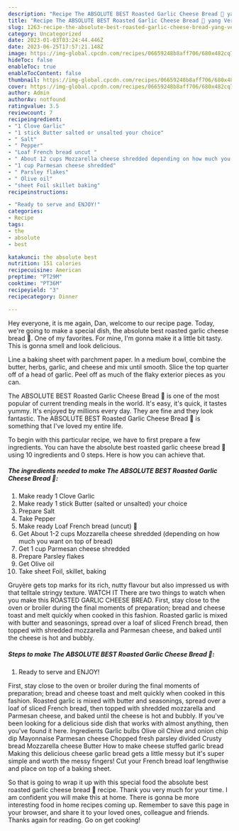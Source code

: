 ```yaml
---
description: "Recipe The ABSOLUTE BEST Roasted Garlic Cheese Bread 🥖 yang Very Delicious"
title: "Recipe The ABSOLUTE BEST Roasted Garlic Cheese Bread 🥖 yang Very Delicious"
slug: 1263-recipe-the-absolute-best-roasted-garlic-cheese-bread-yang-very-delicious
category: Uncategorized
date: 2023-01-03T03:24:44.446Z
date: 2023-06-25T17:57:21.148Z
image: https://img-global.cpcdn.com/recipes/06659248b8aff706/680x482cq70/the-absolute-best-roasted-garlic-cheese-bread-recipe-main-photo.jpg
hideToc: false
enableToc: true
enableTocContent: false
thumbnail: https://img-global.cpcdn.com/recipes/06659248b8aff706/680x482cq70/the-absolute-best-roasted-garlic-cheese-bread-recipe-main-photo.jpg
cover: https://img-global.cpcdn.com/recipes/06659248b8aff706/680x482cq70/the-absolute-best-roasted-garlic-cheese-bread-recipe-main-photo.jpg
author: Admin
authorAv: notfound
ratingvalue: 3.5
reviewcount: 7
recipeingredient:
- "1 Clove Garlic"
- "1 stick Butter salted or unsalted your choice"
- " Salt"
- " Pepper"
- "Loaf French bread uncut "
- " About 12 cups Mozzarella cheese shredded depending on how much you want on top of bread"
- "1 cup Parmesan cheese shredded"
- " Parsley flakes"
- " Olive oil"
- "sheet Foil skillet baking"
recipeinstructions:

- "Ready to serve and ENJOY!"
categories:
- Recipe
tags:
- the
- absolute
- best

katakunci: the absolute best 
nutrition: 151 calories
recipecuisine: American
preptime: "PT29M"
cooktime: "PT36M"
recipeyield: "3"
recipecategory: Dinner

---
```



Hey everyone, it is me again, Dan, welcome to our recipe page. Today, we're going to make a special dish, the absolute best roasted garlic cheese bread 🥖. One of my favorites. For mine, I'm gonna make it a little bit tasty. This is gonna smell and look delicious.

Line a baking sheet with parchment paper. In a medium bowl, combine the butter, herbs, garlic, and cheese and mix until smooth. Slice the top quarter off of a head of garlic. Peel off as much of the flaky exterior pieces as you can.

The ABSOLUTE BEST Roasted Garlic Cheese Bread 🥖 is one of the most popular of current trending meals in the world. It's easy, it's quick, it tastes yummy. It's enjoyed by millions every day. They are fine and they look fantastic. The ABSOLUTE BEST Roasted Garlic Cheese Bread 🥖 is something that I've loved my entire life.


To begin with this particular recipe, we have to first prepare a few ingredients. You can have the absolute best roasted garlic cheese bread 🥖 using 10 ingredients and 0 steps. Here is how you can achieve that.

<!--inarticleads1-->

##### The ingredients needed to make The ABSOLUTE BEST Roasted Garlic Cheese Bread 🥖:

1. Make ready 1 Clove Garlic
1. Make ready 1 stick Butter (salted or unsalted) your choice
1. Prepare  Salt
1. Take  Pepper
1. Make ready Loaf French bread (uncut) 🥖
1. Get  About 1-2 cups Mozzarella cheese shredded (depending on how much you want on top of bread)
1. Get 1 cup Parmesan cheese shredded
1. Prepare  Parsley flakes
1. Get  Olive oil
1. Take sheet Foil, skillet, baking


Gruyère gets top marks for its rich, nutty flavour but also impressed us with that telltale stringy texture. WATCH IT There are two things to watch when you make this ROASTED GARLIC CHEESE BREAD. First, stay close to the oven or broiler during the final moments of preparation; bread and cheese toast and melt quickly when cooked in this fashion. Roasted garlic is mixed with butter and seasonings, spread over a loaf of sliced French bread, then topped with shredded mozzarella and Parmesan cheese, and baked until the cheese is hot and bubbly. 

<!--inarticleads2-->

##### Steps to make The ABSOLUTE BEST Roasted Garlic Cheese Bread 🥖:


1. Ready to serve and ENJOY!

First, stay close to the oven or broiler during the final moments of preparation; bread and cheese toast and melt quickly when cooked in this fashion. Roasted garlic is mixed with butter and seasonings, spread over a loaf of sliced French bread, then topped with shredded mozzarella and Parmesan cheese, and baked until the cheese is hot and bubbly. If you&#39;ve been looking for a delicious side dish that works with almost anything, then you&#39;ve found it here. Ingredients Garlic bulbs Olive oil Chive and onion chip dip Mayonnaise Parmesan cheese Chopped fresh parsley divided Crusty bread Mozzarella cheese Butter How to make cheese stuffed garlic bread Making this delicious cheese garlic bread gets a little messy but it&#39;s super simple and worth the messy fingers! Cut your French bread loaf lengthwise and place on top of a baking sheet. 

So that is going to wrap it up with this special food the absolute best roasted garlic cheese bread 🥖 recipe. Thank you very much for your time. I am confident you will make this at home. There is gonna be more interesting food in home recipes coming up. Remember to save this page in your browser, and share it to your loved ones, colleague and friends. Thanks again for reading. Go on get cooking!
